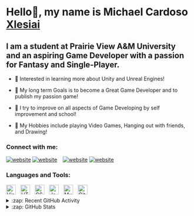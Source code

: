 # Hello👋, my name is Michael Cardoso [Xlesiai][youtube]  

## I am a student at Prairie View A&M University and an aspiring Game Developer with a passion for Fantasy and Single-Player.

- 🧠 Interested in learning more about Unity and Unreal Engines!

- 🎯 My long term Goals is to become a Great Game Developer and to publish my passion game!

- 👾 I try to improve on all aspects of Game Developing by self improvement and school!

- 🎨 My Hobbies include playing Video Games, Hanging out with friends, and Drawing!

### Connect with me:

[![website](./img/youtube-light.svg)](https://youtube.com/michael-cardoso-5b658416b#gh-light-mode-only)
[![website](./img/youtube-dark.svg)](https://youtube.com/michael-cardoso-5b658416b#gh-dark-mode-only)
&nbsp;&nbsp;
[![website](./img/linkedin-light.svg)](https://linkedin.com/in/michael-cardoso-5b658416b#gh-light-mode-only)
[![website](./img/linkedin-dark.svg)](https://linkedin.com/in/michael-cardoso-5b658416b#gh-dark-mode-only)
### Languages and Tools:

[<img align="left" alt="Visual Studio Code" width="26px" src="https://cdn.jsdelivr.net/gh/devicons/devicon/icons/vscode/vscode-original.svg" style="padding-right:10px;" />][webdevplaylist]
[<img align="left" alt="HTML5" width="26px" src="https://cdn.jsdelivr.net/gh/devicons/devicon/icons/html5/html5-original.svg" style="padding-right:10px;" />][webdevplaylist]
[<img align="left" alt="CSS3" width="26px" src="https://cdn.jsdelivr.net/gh/devicons/devicon/icons/css3/css3-original.svg" style="padding-right:10px;" />][cssplaylist]
[<img align="left" alt="JavaScript" width="26px" src="https://cdn.jsdelivr.net/gh/devicons/devicon/icons/javascript/javascript-original.svg" style="padding-right:10px;" />][jsplaylist]
[<img align="left" alt="MySQL" width="26px" src="https://cdn.jsdelivr.net/gh/devicons/devicon/icons/mysql/mysql-original.svg" style="padding-right:10px;" />][webdevplaylist]
[<img align="left" alt="GitHub" width="26px" src="https://user-images.githubusercontent.com/3369400/139447912-e0f43f33-6d9f-45f8-be46-2df5bbc91289.png" style="padding-right:10px;" />](https://www.youtube.com/playlist?list=PLkwxH9e_vrAJ0WbEsFA9W3I1W-g_BTsbt#gh-dark-mode-only)

<br>
<br>



<details>
  <summary>:zap: Recent GitHub Activity</summary>

  <!--START_SECTION:activity-->
  1. ❌ Closed PR [#11](https://github.com/Xlesiai/nft-landing-page/pull/11) in [Xlesiai/nft-landing-page](https://github.com/Xlesiai/nft-landing-page)
  2. ❌ Closed PR [#21](https://github.com/Xlesiai/nft-landing-page/pull/21) in [Xlesiai/nft-landing-page](https://github.com/Xlesiai/nft-landing-page)
  3. ❌ Closed PR [#16](https://github.com/Xlesiai/nft-landing-page/pull/16) in [Xlesiai/nft-landing-page](https://github.com/Xlesiai/nft-landing-page)
  4. ❌ Closed PR [#14](https://github.com/Xlesiai/nft-landing-page/pull/14) in [Xlesiai/nft-landing-page](https://github.com/Xlesiai/nft-landing-page)
  5. ❌ Closed PR [#9](https://github.com/Xlesiai/nft-landing-page/pull/9) in [Xlesiai/nft-landing-page](https://github.com/Xlesiai/nft-landing-page)
  <!--END_SECTION:activity-->
</details>

<details>
  <summary>:zap: GitHub Stats</summary>
  <img align="left" alt="Xlesiai's GitHub Stats" src="https://github-readme-stats.vercel.app/api?username=Xlesiai&show_icons=true&hide_border=false&title_color=ff652f&icon_color=FFE400&bg_color=09131B&text_color=ffffff&border_color=0c1a25" />
</details>

[website]: https://Nuxglwk.space
[youtube]: https://www.youtube.com/channel/UCdG9FJTgxzhOv5zokt1O12Q/featured
[linkedin]: https://www.linkedin.com/in/michael-cardoso-5b658416b/
[projects]: https://www.youtube.com/playlist?list=PLzhOA58UvV9MzxItPoCZPwm0j5pmbYiT_
[webdevplaylist]: https://www.youtube.com/playlist?list=PLkwxH9e_vrAJ0WbEsFA9W3I1W-g_BTsbt
[jsplaylist]: https://www.youtube.com/playlist?list=PLkwxH9e_vrALRJKu7wfXby3MKeflhTu6B
[cssplaylist]: https://www.youtube.com/playlist?list=PLkwxH9e_vrALSdvZuEh6gqQdmDoDIoqz4
